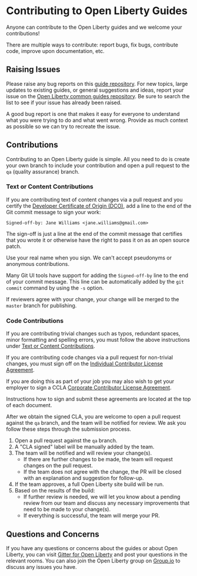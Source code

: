 # Contributing to Open Liberty Guides

Anyone can contribute to the Open Liberty guides and we welcome your contributions!

There are multiple ways to contribute: report bugs, fix bugs, contribute code, improve upon documentation, etc. 

## Raising Issues

Please raise any bug reports on this [guide repository](../../issues). For new topics, large updates to existing guides, or general suggestions and ideas, report your issue on the [Open Liberty common guides repository](https://github.com/OpenLiberty/guides-common/issues). Be sure to search the list to see if your issue has already been raised.

A good bug report is one that makes it easy for everyone to understand what you were trying to do and what went wrong. Provide as much context as possible so we can try to recreate the issue.

## Contributions 

Contributing to an Open Liberty guide is simple. All you need to do is create your own branch to include your contribution and open a pull request to the `qa` (quality assurance) branch.

### Text or Content Contributions

If you are contributing text of content changes via a pull request and you certify the [Developer Certificate of Origin (DCO)](https://developercertificate.org), add a line to the end of the Git commit message to sign your work:

```
Signed-off-by: Jane Williams <jane.williams@gmail.com>
```

The sign-off is just a line at the end of the commit message that certifies that you wrote it or otherwise have the right to pass it on as an open source patch.

Use your real name when you sign. We can't accept pseudonyms or anonymous contributions. 

Many Git UI tools have support for adding the `Signed-off-by` line to the end of your commit message. This line can be automatically added by the `git commit` command by using the `-s` option.

If reviewers agree with your change, your change will be merged to the `master` branch for publishing.

### Code Contributions

If you are contributing trivial changes such as typos, redundant spaces, minor formatting and spelling errors, you must follow the above instructions under [Text or Content Contributions](./CONTRIBUTING.md#text-or-content-contributions).

If you are contributing code changes via a pull request for non-trivial changes, you must sign off on the [Individual Contributor License Agreement](https://github.com/OpenLiberty/open-liberty/blob/master/cla/open-liberty-cla-individual.pdf).

If you are doing this as part of your job you may also wish to get your employer to sign a CCLA [Corporate Contributor License Agreement](https://github.com/OpenLiberty/open-liberty/blob/master/cla/open-liberty-cla-corporate.pdf).

Instructions how to sign and submit these agreements are located at the top of each document. 

After we obtain the signed CLA, you are welcome to open a pull request against the `qa` branch, and the team will be notified for review. We ask you follow these steps through the submission process.

1. Open a pull request against the `qa` branch.
2. A "CLA signed" label will be manually added by the team.
3. The team will be notified and will review your change(s). 
    - If there are further changes to be made, the team will request changes on the pull request. 
    - If the team does not agree with the change, the PR will be closed with an explanation and suggestion for follow-up.
4. If the team approves, a full Open Liberty site build will be run.
5. Based on the results of the build:
    - If further review is needed, we will let you know about a pending review from our team and discuss any necessary improvements that need to be made to your change(s). 
    - If everything is successful, the team will merge your PR.

## Questions and Concerns

If you have any questions or concerns about the guides or about Open Liberty, you can visit [Gitter for Open Liberty](https://gitter.im/OpenLiberty/) and post your questions in the relevant rooms. You can also join the Open Liberty group on [Group.io](https://groups.io/g/openliberty) to discuss any issues you have.
